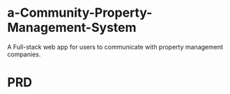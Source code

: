 # a-Community-Property-Management-System

A Full-stack web app for users to communicate with property management companies.

# PRD
